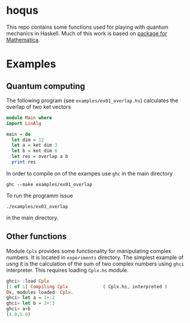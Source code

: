 # hoqus

This repo contains some functions used for playing with quantum mechanics in
Haskell. Much of this work is based on [package for
Mathematica](https://zksi.iitis.pl/wiki/projects:mathematica-qi).

# Examples

## Quantum computing

The following program (see ```examples/ex01_overlap.hs```) calculates the
overlap of two ket vectors

```haskell
module Main where
import LinAlg

main = do
  let dim = 12
  let a = ket dim 3
  let b = ket dim 6
  let res = overlap a b
  print res
```

In order to compile on of the exampes use ```ghc``` in the main directory

```
ghc --make examples/ex01_overlap
```

To run the programm issue

```
./examples/ex01_overlap
```

in the main directory.

## Other functions

Module ```Cplx``` provides some functionality for manipulating complex numbers.
It is located in ```experiments``` directory. The simplest example of usng it
is the calculation of the sum of two complex numbers using ```ghci```
interpreter. This requires loading ```Cplx.hs``` module.

```haskell
ghci> :load Cplx
[1 of 1] Compiling Cplx             ( Cplx.hs, interpreted )
Ok, modules loaded: Cplx.
ghci> let a = 1+:2
ghci> let b = 3+:3
ghci> a+b
(4.0,5.0)
```

